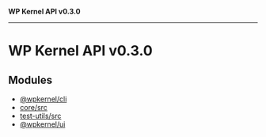 **WP Kernel API v0.3.0**

---

# WP Kernel API v0.3.0

## Modules

- [@wpkernel/cli](@wpkernel/cli/README.md)
- [core/src](core/src/README.md)
- [test-utils/src](test-utils/src/README.md)
- [@wpkernel/ui](@wpkernel/ui/README.md)
